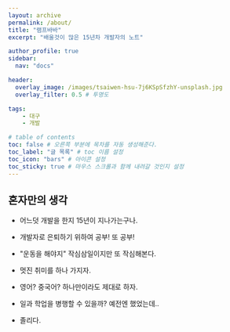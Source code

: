 ```yaml
---
layout: archive
permalink: /about/
title: "램프바바"
excerpt: "배울것이 많은 15년차 개발자의 노트"

author_profile: true
sidebar:
  nav: "docs"

header:
  overlay_image: /images/tsaiwen-hsu-7j6KSpSfzhY-unsplash.jpg
  overlay_filter: 0.5 # 투명도

tags: 
    - 대구
    - 개발

# table of contents
toc: false # 오른쪽 부분에 목차를 자동 생성해준다.
toc_label: "글 목록" # toc 이름 설정
toc_icon: "bars" # 아이콘 설정
toc_sticky: true # 마우스 스크롤과 함께 내려갈 것인지 설정
---
```


## 혼자만의 생각

- 어느덧 개발을 한지 15년이 지나가는구나.

- 개발자로 은퇴하기 위하여 공부! 또 공부!

- "운동을 해야지" 작심삼일이지만 또 작심해본다.

- 멋진 취미를 하나 가지자.

- 영어? 중국어? 하나만이라도 제대로 하자.

- 일과 학업을 병행할 수 있을까? 예전엔 했었는데..

- 졸리다.